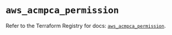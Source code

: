 # `aws_acmpca_permission`

Refer to the Terraform Registry for docs: [`aws_acmpca_permission`](https://registry.terraform.io/providers/hashicorp/aws/6.0.0/docs/resources/acmpca_permission).
